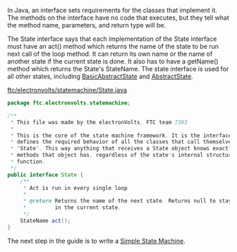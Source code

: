 In Java, an interface sets requirements for the classes that implement it. The methods on the interface have no code that executes, but they tell what the method name, parameters, and return type will be.

The State interface says that each implementation of the State interface must have an act() method which returns the name of the state to be run next call of the loop method. It can return its own name or the name of another state if the current state is done. It also has to have a getName() method which returns the State's StateName. The state interface is used for all other states, including [BasicAbstractState](BasicAbstractState.md) and [AbstractState](AbstractState.md).

[ftc/electronvolts/statemachine/State.java](https://github.com/FTC7393/state-machine-framework/blob/master/src/ftc/electronvolts/statemachine/State.java)
```java
package ftc.electronvolts.statemachine;

/**
 * This file was made by the electronVolts, FTC team 7393
 *
 * This is the core of the state machine framework. It is the interface that
 * defines the required behavior of all the classes that call themselves a
 * "State". This way anything that receives a State object knows exactly what
 * methods that object has, regardless of the state's internal structure or
 * function.
 */
public interface State {
    /**
     * Act is run in every single loop
     *
     * @return Returns the name of the next state. Returns null to stay
     *         in the current state.
     */
    StateName act();
}
```

The next step in the guide is to write a [Simple State Machine](Simple-State-Machine.md).